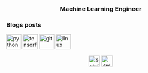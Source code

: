 <h3 align="center">Machine Learning Engineer</h3>

### Blogs posts
<!-- BLOG-POST-LIST:START -->
<!-- BLOG-POST-LIST:END -->

<p align="left">
 <img src="https://devicons.github.io/devicon/devicon.git/icons/python/python-original.svg" alt="python" width="40" height="40"/> <img src="https://www.vectorlogo.zone/logos/tensorflow/tensorflow-icon.svg" alt="tensorflow" width="40" height="40"/>
  <img src="https://www.vectorlogo.zone/logos/git-scm/git-scm-icon.svg" alt="git" width="40" height="40"/> <img src="https://devicons.github.io/devicon/devicon.git/icons/linux/linux-original.svg" alt="linux" width="40" height="40"/> 
</p>
<p align="center">
  <a href="https://twitter.com/sniafas" target="blank"><img align="center" src="https://cdn.jsdelivr.net/npm/simple-icons@3.0.1/icons/twitter.svg" alt="sniafas" height="30" width="30" /></a>
  <a href="https://medium.com/@sniafas" target="blank"><img align="center" src="https://cdn.jsdelivr.net/npm/simple-icons@3.0.1/icons/medium.svg" alt="@sniafas" height="30" width="30" /></a>
</p>
